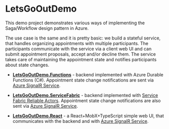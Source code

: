 # LetsGoOutDemo

This demo project demonstrates various ways of implementing the Saga/Workflow design pattern in Azure.

The use case is the same and it is pretty basic: we build a stateful service, that handles organizing appointments with multiple participants. The participants communicate with the service via a client web UI and can submit appointment proposals, accept and/or decline them. The service takes care of maintaining the appointment state and notifies participants about state changes.

* [**LetsGoOutDemo.Functions**](https://github.com/scale-tone/LetsGoOutDemo/tree/master/backend/letsgooutdemo.functions#letsgooutdemofunctions) - backend implemented with Azure Durable Functions (C#). Appointment state change notifications are sent via [Azure SignalR Service](https://docs.microsoft.com/en-us/azure/azure-signalr/signalr-overview).

* [**LetsGoOutDemo.ServiceFabric**](https://github.com/scale-tone/LetsGoOutDemo/tree/master/backend/LetsGoOutDemo.ServiceFabric#letsgooutdemoservicefabric) - backend implemented with [Service Fabric Reliable Actors](https://docs.microsoft.com/en-us/azure/service-fabric/service-fabric-reliable-actors-introduction). Appointment state change notifications are also sent via [Azure SignalR Service](https://docs.microsoft.com/en-us/azure/azure-signalr/signalr-overview).

* [**LetsGoOutDemo.React**](https://github.com/scale-tone/LetsGoOutDemo/tree/master/frontend/letsgooutdemo.react#letsgooutdemoreact) - a React+MobX+TypeScript simple web UI, that communicates with the backend and with [Azure SignalR Service](https://docs.microsoft.com/en-us/azure/azure-signalr/signalr-overview).
